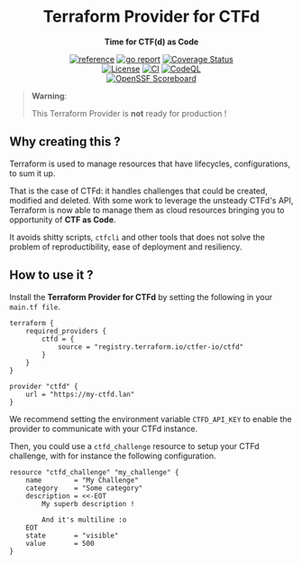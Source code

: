<div align="center">
    <h1>Terraform Provider for CTFd</h1>
    <p><b>Time for CTF(d) as Code</b><p>
    <a href="https://pkg.go.dev/github.com/ctfer-io/tofu-provider-ctfd"><img src="https://shields.io/badge/-reference-blue?logo=go&style=for-the-badge" alt="reference"></a>
	<a href="https://goreportcard.com/report/github.com/ctfer-io/tofu-provider-ctfd"><img src="https://goreportcard.com/badge/github.com/ctfer-io/tofu-provider-ctfd?style=for-the-badge" alt="go report"></a>
	<a href="https://coveralls.io/github/ctfer-io/tofu-provider-ctfd?branch=main"><img src="https://img.shields.io/coverallsCoverage/github/ctfer-io/tofu-provider-ctfd?style=for-the-badge" alt="Coverage Status"></a>
	<br>
	<a href=""><img src="https://img.shields.io/github/license/ctfer-io/tofu-provider-ctfd?style=for-the-badge" alt="License"></a>
	<a href="https://github.com/ctfer-io/tofu-provider-ctfd/actions?query=workflow%3Aci+"><img src="https://img.shields.io/github/actions/workflow/status/ctfer-io/tofu-provider-ctfd/ci.yaml?style=for-the-badge&label=CI" alt="CI"></a>
	<a href="https://github.com/ctfer-io/tofu-provider-ctfd/actions/workflows/codeql-analysis.yaml"><img src="https://img.shields.io/github/actions/workflow/status/ctfer-io/tofu-provider-ctfd/codeql-analysis.yaml?style=for-the-badge&label=CodeQL" alt="CodeQL"></a>
    <br>
    <a href="https://securityscorecards.dev/viewer/?uri=github.com/ctfer-io/tofu-provider-ctfd"><img src="https://img.shields.io/ossf-scorecard/github.com/ctfer-io/tofu-provider-ctfd?label=openssf%20scorecard&style=for-the-badge" alt="OpenSSF Scoreboard"></a>
</div>

> **Warning**:
>
> This Terraform Provider is **not** ready for production !

## Why creating this ?

Terraform is used to manage resources that have lifecycles, configurations, to sum it up.

That is the case of CTFd: it handles challenges that could be created, modified and deleted.
With some work to leverage the unsteady CTFd's API, Terraform is now able to manage them as cloud resources bringing you to opportunity of **CTF as Code**.

It avoids shitty scripts, `ctfcli` and other tools that does not solve the problem of reproductibility, ease of deployment and resiliency.

## How to use it ?

Install the **Terraform Provider for CTFd** by setting the following in your `main.tf file`.
```hcl
terraform {
    required_providers {
        ctfd = {
            source = "registry.terraform.io/ctfer-io/ctfd"
        }
    }
}

provider "ctfd" {
    url = "https://my-ctfd.lan"
}
```

We recommend setting the environment variable `CTFD_API_KEY` to enable the provider to communicate with your CTFd instance.

Then, you could use a `ctfd_challenge` resource to setup your CTFd challenge, with for instance the following configuration.
```hcl
resource "ctfd_challenge" "my_challenge" {
    name        = "My Challenge"
    category    = "Some category"
    description = <<-EOT
        My superb description !

        And it's multiline :o
    EOT
    state       = "visible"
    value       = 500
}
```
